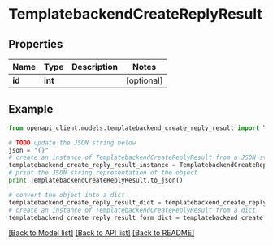 # TemplatebackendCreateReplyResult


## Properties

Name | Type | Description | Notes
------------ | ------------- | ------------- | -------------
**id** | **int** |  | [optional] 

## Example

```python
from openapi_client.models.templatebackend_create_reply_result import TemplatebackendCreateReplyResult

# TODO update the JSON string below
json = "{}"
# create an instance of TemplatebackendCreateReplyResult from a JSON string
templatebackend_create_reply_result_instance = TemplatebackendCreateReplyResult.from_json(json)
# print the JSON string representation of the object
print TemplatebackendCreateReplyResult.to_json()

# convert the object into a dict
templatebackend_create_reply_result_dict = templatebackend_create_reply_result_instance.to_dict()
# create an instance of TemplatebackendCreateReplyResult from a dict
templatebackend_create_reply_result_form_dict = templatebackend_create_reply_result.from_dict(templatebackend_create_reply_result_dict)
```
[[Back to Model list]](../README.md#documentation-for-models) [[Back to API list]](../README.md#documentation-for-api-endpoints) [[Back to README]](../README.md)


